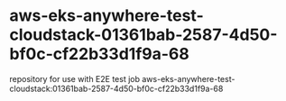 # aws-eks-anywhere-test-cloudstack-01361bab-2587-4d50-bf0c-cf22b33d1f9a-68
repository for use with E2E test job aws-eks-anywhere-test-cloudstack:01361bab-2587-4d50-bf0c-cf22b33d1f9a-68
